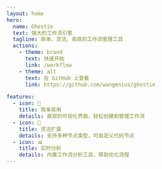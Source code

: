 ```yaml
---
layout: home
hero:
  name: Ghostie
  text: 强大的工作流引擎
  tagline: 简单、灵活、高效的工作流管理工具
  actions:
    - theme: brand
      text: 快速开始
      link: /workflow
    - theme: alt
      text: 在 GitHub 上查看
      link: https://github.com/wangenius/ghostie

features:
  - icon: 🚀
    title: 简单易用
    details: 直观的可视化界面，轻松创建和管理工作流
  - icon: 🔧
    title: 灵活扩展
    details: 支持多种节点类型，可自定义代码节点
  - icon: 📊
    title: 实时分析
    details: 内置工作流分析工具，帮助优化流程
---
```

